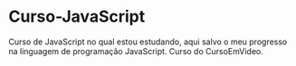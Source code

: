 # Curso-JavaScript
 Curso de JavaScript no qual estou estudando, aqui salvo o meu progresso na linguagem de programação JavaScript. Curso do CursoEmVideo.

